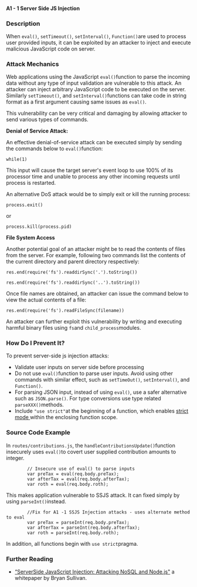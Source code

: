 ####  A1 - 1 Server Side JS Injection

### Description

When `eval()`, `setTimeout()`, `setInterval()`, `Function()`are used to
process user provided inputs, it can be exploited by an attacker to inject and
execute malicious JavaScript code on server.

### Attack Mechanics

Web applications using the JavaScript `eval()`function to parse the incoming
data without any type of input validation are vulnerable to this attack. An
attacker can inject arbitrary JavaScript code to be executed on the server.
Similarly `setTimeout()`, and `setInterval()`functions can take code in string
format as a first argument causing same issues as `eval()`.

This vulnerability can be very critical and damaging by allowing attacker to
send various types of commands.

**Denial of Service Attack:**

An effective denial-of-service attack can be executed simply by sending the
commands below to `eval()`function:

    
    while(1)

This input will cause the target server's event loop to use 100% of its
processor time and unable to process any other incoming requests until process
is restarted.

An alternative DoS attack would be to simply exit or kill the running process:

    
    process.exit()

or

    
    process.kill(process.pid) 

**File System Access**   

Another potential goal of an attacker might be to read the contents of files
from the server. For example, following two commands list the contents of the
current directory and parent directory respectively:

    
    res.end(require('fs').readdirSync('.').toString())
    
    res.end(require('fs').readdirSync('..').toString()) 

Once file names are obtained, an attacker can issue the command below to view
the actual contents of a file:

    
    res.end(require('fs').readFileSync(filename))

An attacker can further exploit this vulnerability by writing and executing
harmful binary files using `fs`and `child_process`modules.

### How Do I Prevent It?

To prevent server-side js injection attacks:

  * Validate user inputs on server side before processing
  * Do not use `eval()`function to parse user inputs. Avoid using other commands with similar effect, such as `setTimeOut()`, `setInterval()`, and `Function()`. 
  * For parsing JSON input, instead of using `eval()`, use a safer alternative such as `JSON.parse()`. For type conversions use type related `parseXXX()`methods. 
  * Include `"use strict"`at the beginning of a function, which enables [ strict mode ](https://developer.mozilla.org/en-US/docs/Web/JavaScript/Reference/Functions_and_function_scope/Strict_mode)within the enclosing function scope.

### Source Code Example

In `routes/contributions.js`, the `handleContributionsUpdate()`function
insecurely uses `eval()`to covert user supplied contribution amounts to
integer.

    
    
            // Insecure use of eval() to parse inputs
            var preTax = eval(req.body.preTax);
            var afterTax = eval(req.body.afterTax);
            var roth = eval(req.body.roth);
                                

This makes application vulnerable to SSJS attack. It can fixed simply by using
`parseInt()`instead.

    
    
            //Fix for A1 -1 SSJS Injection attacks - uses alternate method to eval
            var preTax = parseInt(req.body.preTax);
            var afterTax = parseInt(req.body.afterTax);
            var roth = parseInt(req.body.roth);
                                

In addition, all functions begin with `use strict`pragma.

### Further Reading

  * [“ServerSide JavaScript Injection: Attacking NoSQL and Node.js"](https://media.blackhat.com/bh-us-11/Sullivan/BH_US_11_Sullivan_Server_Side_WP.pdf) a whitepaper by Bryan Sullivan.
